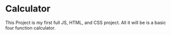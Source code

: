 # Calculator
This Project is my first full JS, HTML, and CSS project. All it will be is a basic four function calculator. 